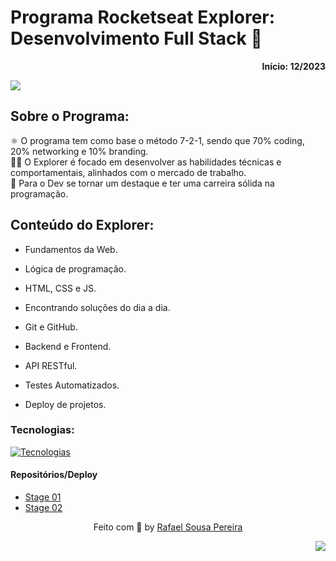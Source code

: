<div>
  <h1> Programa Rocketseat Explorer: Desenvolvimento Full Stack 🚀</h1>
  <p align="right"><b>Início: 12/2023</b></p>
  <p><img src="https://img.shields.io/badge/License-MIT-yellow.svg"></p>
  
  <h2>Sobre o Programa:</h2>
  <p>
    ⚛️ O programa tem como base o método 7-2-1, sendo que 70% coding, 20% networking e 10% branding. <br />
    👨‍💻 O Explorer é focado em desenvolver as habilidades técnicas e comportamentais, alinhados com o mercado de trabalho. <br /> 
    🥇 Para o Dev se tornar um destaque e ter uma carreira sólida na programação.
  </p>
  
  <h2>Conteúdo do Explorer:</h2>
  <ul>
    <li>
      <p>Fundamentos da Web.</p>
    </li>
    <li>
      <p>Lógica de programação.</p>
    </li>
    <li>
      <p>HTML, CSS e JS.</p>
    </li>
    <li>
      <p>Encontrando soluções do dia a dia.</p>
    </li>
    <li>
      <p>Git e GitHub.</p>
    </li>
    <li>
      <p>Backend e Frontend.</p>
    </li>
    <li>
      <p>API RESTful.</p>
    </li>
    <li>
      <p>Testes Automatizados.</p>
    </li>
    <li>
      Deploy de projetos.
    </li>
  </ul>
  
  <h3>Tecnologias:</h3>
  
  [![Tecnologias](https://skills.thijs.gg/icons?i=html,css,js,react,nodejs,styledcomponents,sqlite,figma,git,github,jest,heroku,netlify)](https://skills.thijs.gg)
  
  <h4>Repositórios/Deploy</h4>
  <ul>
    <li>
      <a href="#">Stage 01</a>
    </li>
    <li>
      <a href="#">Stage 02</a>
    </li>
  </ul>

  <footer>
    <p align="center">Feito com 💜 by <a href="https://github.com/rafaelsousapereira">Rafael Sousa Pereira</a></p>
    <p align="right"> <img src="https://img.shields.io/badge/Made%20with-Markdown-1f425f.svg"></p>
  </footer>
